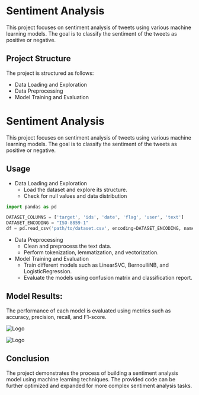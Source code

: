 
# Sentiment Analysis

This project focuses on sentiment analysis of tweets using various machine learning models. The goal is to classify the sentiment of the tweets as positive or negative.


## Project Structure

The project is structured as follows:

- Data Loading and Exploration
- Data Preprocessing
- Model Training and Evaluation


# Sentiment Analysis

This project focuses on sentiment analysis of tweets using various machine learning models. The goal is to classify the sentiment of the tweets as positive or negative.


## Usage

- Data Loading and Exploration
  - Load the dataset and explore its structure.
  - Check for null values and data distribution

```python
import pandas as pd

DATASET_COLUMNS = ['target', 'ids', 'date', 'flag', 'user', 'text']
DATASET_ENCODING = "ISO-8859-1"
df = pd.read_csv('path/to/dataset.csv', encoding=DATASET_ENCODING, names=DATASET_COLUMNS)

```
- Data Preprocessing
  - Clean and preprocess the text data.
  - Perform tokenization, lemmatization, and vectorization.
- Model Training and Evaluation
  - Train different models such as LinearSVC, BernoulliNB, and LogisticRegression.
  - Evaluate the models using confusion matrix and classification report.




## Model Results:
The performance of each model is evaluated using metrics such as accuracy, precision, recall, and F1-score.



![Logo](https://pics.io/preview/66a4e727fbc934f629bf2f49/thumbnail)

![Logo](https://pics.io/preview/66a4e954fbc934f629bf2f4f/thumbnail)
## Conclusion

The project demonstrates the process of building a sentiment analysis model using machine learning techniques. The provided code can be further optimized and expanded for more complex sentiment analysis tasks.

